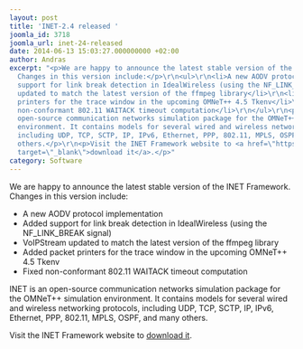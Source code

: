```yaml
---
layout: post
title: 'INET-2.4 released '
joomla_id: 3718
joomla_url: inet-24-released
date: 2014-06-13 15:03:27.000000000 +02:00
author: Andras
excerpt: "<p>We are happy to announce the latest stable version of the INET Framework.
  Changes in this version include:</p>\r\n<ul>\r\n<li>A new AODV protocol implementation</li>\r\n<li>Added
  support for link break detection in IdealWireless (using the NF_LINK_BREAK signal)</li>\r\n<li>VoIPStream
  updated to match the latest version of the ffmpeg library</li>\r\n<li>Added packet
  printers for the trace window in the upcoming OMNeT++ 4.5 Tkenv</li>\r\n<li>Fixed
  non-conformant 802.11 WAITACK timeout computation</li>\r\n</ul>\r\n<p>INET is an
  open-source communication networks simulation package for the OMNeT++ simulation
  environment. It contains models for several wired and wireless networking protocols,
  including UDP, TCP, SCTP, IP, IPv6, Ethernet, PPP, 802.11, MPLS, OSPF, and many
  others.</p>\r\n<p>Visit the INET Framework website to <a href=\"https://github.com/inet-framework/inet/releases\"
  target=\"_blank\">download it</a>.</p>"
category: Software
---
```

<p>We are happy to announce the latest stable version of the INET Framework. Changes in this version include:</p>
<ul>
<li>A new AODV protocol implementation</li>
<li>Added support for link break detection in IdealWireless (using the NF_LINK_BREAK signal)</li>
<li>VoIPStream updated to match the latest version of the ffmpeg library</li>
<li>Added packet printers for the trace window in the upcoming OMNeT++ 4.5 Tkenv</li>
<li>Fixed non-conformant 802.11 WAITACK timeout computation</li>
</ul>
<p>INET is an open-source communication networks simulation package for the OMNeT++ simulation environment. It contains models for several wired and wireless networking protocols, including UDP, TCP, SCTP, IP, IPv6, Ethernet, PPP, 802.11, MPLS, OSPF, and many others.</p>
<p>Visit the INET Framework website to <a href="https://github.com/inet-framework/inet/releases" target="_blank">download it</a>.</p>
